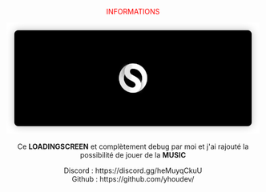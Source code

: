 <body>
  <p style="color:red;" align="center">INFORMATIONS</p>
</body>
</p>
<div align="center">
  <a href="https://discord.gg/AMwncqP2">
    <img src="https://github.com/yhoudev/yhoudev/blob/Profile/yhoudev.png">
  </a>
</div>

</p>
<div align="center">Ce <b>LOADINGSCREEN</b> et complètement debug par moi et j'ai rajouté la possibilité de jouer de la <b>MUSIC</b></div>
</p>
<div align="center">Discord : https://discord.gg/heMuyqCkuU </div>
<div align="center">Github : https://github.com/yhoudev/ </div>
